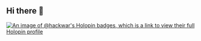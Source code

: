 ## Hi there 👋

[![An image of @hackwar's Holopin badges, which is a link to view their full Holopin profile](https://holopin.me/hackwar)](https://holopin.io/@hackwar)
<!--
**Hackwar/Hackwar** is a ✨ _special_ ✨ repository because its `README.md` (this file) appears on your GitHub profile.

Here are some ideas to get you started:

- 🔭 I’m currently working on ...
- 🌱 I’m currently learning ...
- 👯 I’m looking to collaborate on ...
- 🤔 I’m looking for help with ...
- 💬 Ask me about ...
- 📫 How to reach me: ...
- 😄 Pronouns: ...
- ⚡ Fun fact: ...
-->
